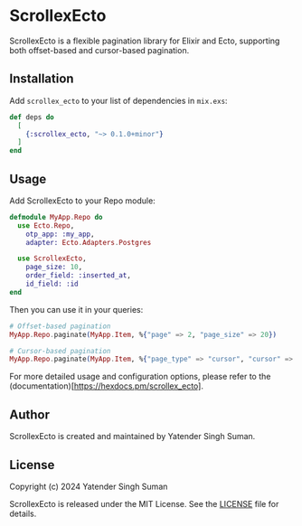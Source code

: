 # ScrollexEcto

ScrollexEcto is a flexible pagination library for Elixir and Ecto, supporting both offset-based and cursor-based pagination.

## Installation

Add `scrollex_ecto` to your list of dependencies in `mix.exs`:

```elixir
def deps do
  [
    {:scrollex_ecto, "~> 0.1.0+minor"}
  ]
end
```

## Usage
Add ScrollexEcto to your Repo module:
```elixir
defmodule MyApp.Repo do
  use Ecto.Repo,
    otp_app: :my_app,
    adapter: Ecto.Adapters.Postgres

  use ScrollexEcto,
    page_size: 10,
    order_field: :inserted_at,
    id_field: :id
end
```
Then you can use it in your queries:
```elixir
# Offset-based pagination
MyApp.Repo.paginate(MyApp.Item, %{"page" => 2, "page_size" => 20})

# Cursor-based pagination
MyApp.Repo.paginate(MyApp.Item, %{"page_type" => "cursor", "cursor" => "some_cursor", "page_size" => 20})
```

For more detailed usage and configuration options, please refer to the (documentation)[https://hexdocs.pm/scrollex_ecto].

## Author

ScrollexEcto is created and maintained by Yatender Singh Suman.

## License

Copyright (c) 2024 Yatender Singh Suman

ScrollexEcto is released under the MIT License. See the [LICENSE](LICENSE) file for details.